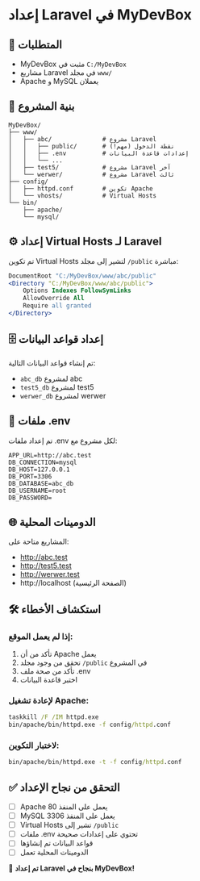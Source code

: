 # إعداد Laravel في MyDevBox

## 🚀 المتطلبات
- MyDevBox مثبت في `C:/MyDevBox`
- مشاريع Laravel في مجلد `www/`
- Apache و MySQL يعملان

## 📁 بنية المشروع
```
MyDevBox/
├── www/
│   ├── abc/              # مشروع Laravel
│   │   ├── public/       # نقطة الدخول (مهم!)
│   │   ├── .env          # إعدادات قاعدة البيانات
│   │   └── ...
│   ├── test5/            # مشروع Laravel آخر
│   └── werwer/           # مشروع Laravel ثالث
├── config/
│   ├── httpd.conf        # تكوين Apache
│   └── vhosts/           # Virtual Hosts
└── bin/
    ├── apache/
    └── mysql/
```

## ⚙️ إعداد Virtual Hosts لـ Laravel

تم تكوين Virtual Hosts لتشير إلى مجلد `/public` مباشرة:

```apache
DocumentRoot "C:/MyDevBox/www/abc/public"
<Directory "C:/MyDevBox/www/abc/public">
    Options Indexes FollowSymLinks
    AllowOverride All
    Require all granted
</Directory>
```

## 🗄️ إعداد قواعد البيانات

تم إنشاء قواعد البيانات التالية:
- `abc_db` لمشروع abc
- `test5_db` لمشروع test5  
- `werwer_db` لمشروع werwer

## 🔧 ملفات .env

تم إعداد ملفات .env لكل مشروع مع:
```env
APP_URL=http://abc.test
DB_CONNECTION=mysql
DB_HOST=127.0.0.1
DB_PORT=3306
DB_DATABASE=abc_db
DB_USERNAME=root
DB_PASSWORD=
```

## 🌐 الدومينات المحلية

المشاريع متاحة على:
- http://abc.test
- http://test5.test
- http://werwer.test
- http://localhost (الصفحة الرئيسية)

## 🛠️ استكشاف الأخطاء

### إذا لم يعمل الموقع:
1. تأكد من أن Apache يعمل
2. تحقق من وجود مجلد `/public` في المشروع
3. تأكد من صحة ملف .env
4. اختبر قاعدة البيانات

### لإعادة تشغيل Apache:
```cmd
taskkill /F /IM httpd.exe
bin/apache/bin/httpd.exe -f config/httpd.conf
```

### لاختبار التكوين:
```cmd
bin/apache/bin/httpd.exe -t -f config/httpd.conf
```

## ✅ التحقق من نجاح الإعداد

- [ ] Apache يعمل على المنفذ 80
- [ ] MySQL يعمل على المنفذ 3306
- [ ] Virtual Hosts تشير إلى `/public`
- [ ] ملفات .env تحتوي على إعدادات صحيحة
- [ ] قواعد البيانات تم إنشاؤها
- [ ] الدومينات المحلية تعمل

🎉 **تم إعداد Laravel بنجاح في MyDevBox!** 
